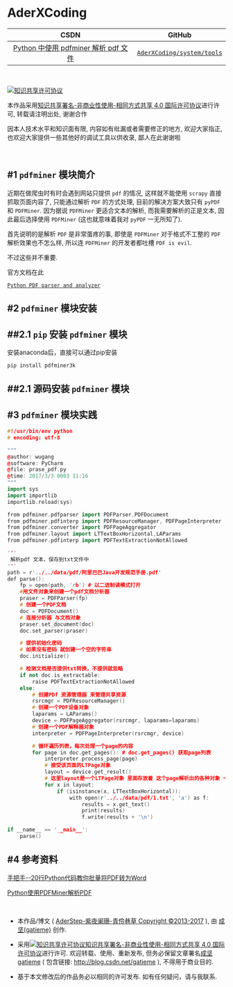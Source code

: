 AderXCoding
=======

| CSDN | GitHub |
|:----:|:------:|
| [Python 中使用 pdfminer 解析 pdf 文件](http://blog.csdn.net/gatieme) | [`AderXCoding/system/tools`](https://github.com/gatieme/AderXCoding/tree/master/system/tools) |

<br>

<a rel="license" href="http://creativecommons.org/licenses/by-nc-sa/4.0/"><img alt="知识共享许可协议" style="border-width:0" src="https://i.creativecommons.org/l/by-nc-sa/4.0/88x31.png" /></a>

本作品采用<a rel="license" href="http://creativecommons.org/licenses/by-nc-sa/4.0/">知识共享署名-非商业性使用-相同方式共享 4.0 国际许可协议</a>进行许可, 转载请注明出处, 谢谢合作

因本人技术水平和知识面有限, 内容如有纰漏或者需要修正的地方, 欢迎大家指正, 也欢迎大家提供一些其他好的调试工具以供收录, 鄙人在此谢谢啦

<br>


#1   `pdfminer` 模块简介
-------

近期在做爬虫时有时会遇到网站只提供 `pdf` 的情况, 这样就不能使用 `scrapy` 直接抓取页面内容了, 只能通过解析 `PDF` 的方式处理, 目前的解决方案大致只有 `pyPDF` 和 `PDFMiner`. 因为据说 `PDFMiner` 更适合文本的解析, 而我需要解析的正是文本, 因此最后选择使用 `PDFMiner` (这也就意味着我对 `pyPDF` 一无所知了).


首先说明的是解析 `PDF` 是非常蛋疼的事, 即使是 `PDFMiner` 对于格式不工整的 `PDF` 解析效果也不怎么样, 所以连 `PDFMiner` 的开发者都吐槽 `PDF is evil`.

不过这些并不重要.

官方文档在此


[`Python PDF parser and analyzer`](http://www.unixuser.org/~euske/python/pdfminer/index.html)


#2  `pdfminer` 模块安装
-------


##2.1   `pip` 安装 `pdfminer` 模块
-------


安装anaconda后，直接可以通过pip安装


```cpp
pip install pdfminer3k
```

##2.1   源码安装 `pdfminer` 模块
-------


#3  `pdfminer` 模块实践
-------

```cpp
#!/usr/bin/env python
# encoding: utf-8

"""
@author: wugang
@software: PyCharm
@file: prase_pdf.py
@time: 2017/3/3 0003 11:16
"""
import sys
import importlib
importlib.reload(sys)

from pdfminer.pdfparser import PDFParser,PDFDocument
from pdfminer.pdfinterp import PDFResourceManager, PDFPageInterpreter
from pdfminer.converter import PDFPageAggregator
from pdfminer.layout import LTTextBoxHorizontal,LAParams
from pdfminer.pdfinterp import PDFTextExtractionNotAllowed

'''
 解析pdf 文本，保存到txt文件中
'''
path = r'../../data/pdf/阿里巴巴Java开发规范手册.pdf'
def parse():
    fp = open(path, 'rb') # 以二进制读模式打开
    #用文件对象来创建一个pdf文档分析器
    praser = PDFParser(fp)
    # 创建一个PDF文档
    doc = PDFDocument()
    # 连接分析器 与文档对象
    praser.set_document(doc)
    doc.set_parser(praser)

    # 提供初始化密码
    # 如果没有密码 就创建一个空的字符串
    doc.initialize()

    # 检测文档是否提供txt转换，不提供就忽略
    if not doc.is_extractable:
        raise PDFTextExtractionNotAllowed
    else:
        # 创建PDf 资源管理器 来管理共享资源
        rsrcmgr = PDFResourceManager()
        # 创建一个PDF设备对象
        laparams = LAParams()
        device = PDFPageAggregator(rsrcmgr, laparams=laparams)
        # 创建一个PDF解释器对象
        interpreter = PDFPageInterpreter(rsrcmgr, device)

        # 循环遍历列表，每次处理一个page的内容
        for page in doc.get_pages(): # doc.get_pages() 获取page列表
            interpreter.process_page(page)
            # 接受该页面的LTPage对象
            layout = device.get_result()
            # 这里layout是一个LTPage对象 里面存放着 这个page解析出的各种对象 一般包括LTTextBox, LTFigure, LTImage, LTTextBoxHorizontal 等等 想要获取文本就获得对象的text属性，
            for x in layout:
                if (isinstance(x, LTTextBoxHorizontal)):
                    with open(r'../../data/pdf/1.txt', 'a') as f:
                        results = x.get_text()
                        print(results)
                        f.write(results + '\n')

if __name__ == '__main__':
    parse()
```


#4  参考资料
-------

[手把手--20行Python代码教你批量将PDF转为Word
](https://mbd.baidu.com/newspage/data/landingsuper?context=%7B%22nid%22%3A%22news_9586611632993157435%22%7D&n_type=0&p_from=1)

[Python使用PDFMiner解析PDF](https://www.cnblogs.com/jamespei/p/5339769.html)

<br>

*	本作品/博文 ( [AderStep-紫夜阑珊-青伶巷草 Copyright ©2013-2017](http://blog.csdn.net/gatieme) ), 由 [成坚(gatieme)](http://blog.csdn.net/gatieme) 创作.

*	采用<a rel="license" href="http://creativecommons.org/licenses/by-nc-sa/4.0/"><img alt="知识共享许可协议" style="border-width:0" src="https://i.creativecommons.org/l/by-nc-sa/4.0/88x31.png" /></a><a rel="license" href="http://creativecommons.org/licenses/by-nc-sa/4.0/">知识共享署名-非商业性使用-相同方式共享 4.0 国际许可协议</a>进行许可. 欢迎转载、使用、重新发布, 但务必保留文章署名[成坚gatieme](http://blog.csdn.net/gatieme) ( 包含链接: http://blog.csdn.net/gatieme ), 不得用于商业目的. 

*	基于本文修改后的作品务必以相同的许可发布. 如有任何疑问，请与我联系.
